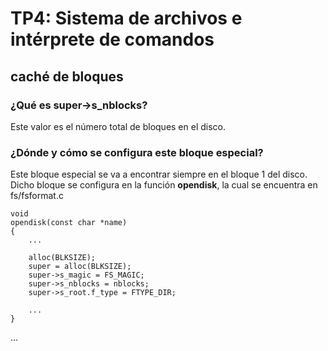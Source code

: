 TP4: Sistema de archivos e intérprete de comandos
=================================================

caché de bloques
----------------

### ¿Qué es super->s_nblocks?

Este valor es el número total de bloques en el disco.

### ¿Dónde y cómo se configura este bloque especial?

Este bloque especial se va a encontrar siempre en el bloque 1 del disco. Dicho bloque se configura en la función **opendisk**, la cual se encuentra en fs/fsformat.c

```
void
opendisk(const char *name)
{
	...

	alloc(BLKSIZE);
	super = alloc(BLKSIZE);
	super->s_magic = FS_MAGIC;
	super->s_nblocks = nblocks;
	super->s_root.f_type = FTYPE_DIR;
	
    ...
}
```
...

